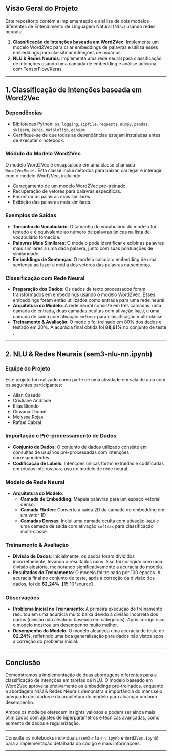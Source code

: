 ## Visão Geral do Projeto

Este repositório contém a implementação e análise de dois modelos diferentes de Entendimento de Linguagem Natural (NLU) usando redes neurais:

1. **Classificação de Intenções baseada em Word2Vec**: Implementa um modelo Word2Vec para criar embeddings de palavras e utiliza esses embeddings para classificar intenções de usuários.
2. **NLU & Redes Neurais**: Implementa uma rede neural para classificação de intenções usando uma camada de embedding e análise adicional com TensorFlow/Keras.

---

## 1. Classificação de Intenções baseada em Word2Vec

### Dependências

- Bibliotecas Python: `os`, `logging`, `zipfile`, `requests`, `numpy`, `pandas`, `sklearn`, `keras`, `matplotlib`, `gensim`
- Certifique-se de que todas as dependências estejam instaladas antes de executar o notebook.

### Módulo do Modelo Word2Vec

O modelo Word2Vec é encapsulado em uma classe chamada `Word2VecModel`. Esta classe inclui métodos para baixar, carregar e interagir com o modelo Word2Vec, incluindo:
- Carregamento de um modelo Word2Vec pré-treinado.
- Recuperação de vetores para palavras específicas.
- Encontrar as palavras mais similares.
- Exibição das palavras mais similares.

### Exemplos de Saídas

- **Tamanho do Vocabulário**: O tamanho do vocabulário do modelo foi testado e é equivalente ao número de palavras únicas na lista de vocabulário fornecida.
- **Palavras Mais Similares**: O modelo pode identificar e exibir as palavras mais similares a uma dada palavra, junto com suas pontuações de similaridade.
- **Embeddings de Sentenças**: O modelo calcula o embedding de uma sentença ao fazer a média dos vetores das palavras na sentença.

### Classificação com Rede Neural

- **Preparação dos Dados**: Os dados de texto processados foram transformados em embeddings usando o modelo Word2Vec. Esses embeddings foram então utilizados como entrada para uma rede neural.
- **Arquitetura do Modelo**: A rede neural consiste em três camadas: uma camada de entrada, duas camadas ocultas com ativação `ReLU`, e uma camada de saída com ativação `softmax` para classificação multi-classe.
- **Treinamento & Avaliação**: O modelo foi treinado em 80% dos dados e testado em 20%. A acurácia final obtida foi **88,61%** no conjunto de teste .

---

## 2. NLU & Redes Neurais (sem3-nlu-nn.ipynb)

### Equipe do Projeto

Este projeto foi realizado como parte de uma atividade em sala de aula com os seguintes participantes:
- Allan Casado
- Cristiane Andrade
- Elias Biondo
- Giovana Thomé
- Melyssa Rojas
- Rafael Cabral

### Importação e Pré-processamento de Dados

- **Conjunto de Dados**: O conjunto de dados utilizado consiste em consultas de usuários pré-processadas com intenções correspondentes.
- **Codificação de Labels**: Intenções únicas foram extraídas e codificadas em rótulos inteiros para uso no modelo de rede neural.

### Modelo de Rede Neural

- **Arquitetura do Modelo**: 
  - **Camada de Embedding**: Mapeia palavras para um espaço vetorial denso.
  - **Camada Flatten**: Converte a saída 2D da camada de embedding em um vetor 1D.
  - **Camadas Densas**: Inclui uma camada oculta com ativação `ReLU` e uma camada de saída com ativação `softmax` para classificação multi-classe.

### Treinamento & Avaliação

- **Divisão de Dados**: Inicialmente, os dados foram divididos incorretamente, levando a resultados ruins. Isso foi corrigido com uma divisão aleatória, melhorando significativamente a acurácia do modelo.
- **Resultados do Treinamento**: O modelo foi treinado por 100 épocas. A acurácia final no conjunto de teste, após a correção da divisão dos dados, foi de **82,24%**【15:10†source】.

### Observações

- **Problema Inicial no Treinamento**: A primeira execução do treinamento resultou em uma acurácia muito baixa devido à divisão incorreta dos dados (divisão não aleatória baseada em categorias). Após corrigir isso, o modelo mostrou um desempenho muito melhor.
- **Desempenho do Modelo**: O modelo alcançou uma acurácia de teste de **82,24%**, refletindo uma boa generalização para dados não vistos após a correção do problema inicial.

---

## Conclusão

Demonstramos a implementação de duas abordagens diferentes para a classificação de intenções em tarefas de NLU. O modelo baseado em Word2Vec aproveita efetivamente os embeddings pré-treinados, enquanto a abordagem NLU & Redes Neurais demonstra a importância do manuseio adequado dos dados e da arquitetura do modelo para alcançar um bom desempenho.

Ambos os modelos oferecem insights valiosos e podem ser ainda mais otimizados com ajustes de hiperparâmetros e técnicas avançadas, como aumento de dados e regularização.

---

Consulte os notebooks individuais (`sem3-nlu-nn.ipynb` e `Word2Vec.ipynb`) para a implementação detalhada do código e mais informações.

---
